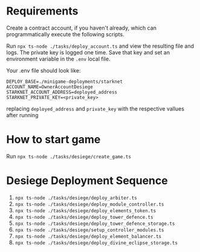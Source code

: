 # Requirements

Create a contract account, if you haven't already, which can programmatically execute the following scripts.

Run `npx ts-node ./tasks/deploy_account.ts` and view the resulting file and logs. The private key is logged one time. Save that key and set an environment variable in the `.env` local file.

Your .env file should look like:

```
DEPLOY_BASE=./minigame-deployments/starknet
ACCOUNT_NAME=OwnerAccountDesiege
STARKNET_ACCOUNT_ADDRESS=deployed_address
STARKNET_PRIVATE_KEY=<private_key>
```
replacing `deployed_address` and `private_key` with the respective vallues after running

# How to start game

Run `npx ts-node ./tasks/desiege/create_game.ts`

# Desiege Deployment Sequence

1. `npx ts-node ./tasks/desiege/deploy_arbiter.ts`
2. `npx ts-node ./tasks/desiege/deploy_module_controller.ts`
3. `npx ts-node ./tasks/desiege/deploy_elements_token.ts`
4. `npx ts-node ./tasks/desiege/deploy_tower_defence.ts`
5. `npx ts-node ./tasks/desiege/deploy_tower_defence_storage.ts`
6. `npx ts-node ./tasks/desiege/setup_controller_modules.ts`
7. `npx ts-node ./tasks/desiege/deploy_element_balancer.ts`
8. `npx ts-node ./tasks/desiege/deploy_divine_eclipse_storage.ts`
